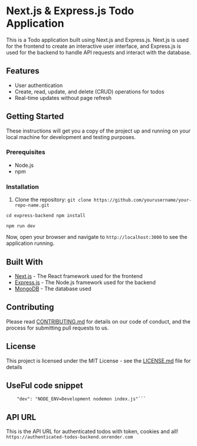# Next.js & Express.js Todo Application

This is a Todo application built using Next.js and Express.js. Next.js is used for the frontend to create an interactive user interface, and Express.js is used for the backend to handle API requests and interact with the database.

## Features

- User authentication
- Create, read, update, and delete (CRUD) operations for todos
- Real-time updates without page refresh

## Getting Started

These instructions will get you a copy of the project up and running on your local machine for development and testing purposes.

### Prerequisites

- Node.js
- npm

### Installation

1. Clone the repository:
   `git clone https://github.com/yourusername/your-repo-name.git`

`cd express-backend npm install`

`npm run dev`

Now, open your browser and navigate to `http://localhost:3000` to see the application running.

## Built With

- [Next.js](https://nextjs.org/) - The React framework used for the frontend
- [Express.js](https://expressjs.com/) - The Node.js framework used for the backend
- [MongoDB](https://www.mongodb.com/) - The database used

## Contributing

Please read [CONTRIBUTING.md](https://gist.github.com/yourusername/your-repo-name/CONTRIBUTING.md) for details on our code of conduct, and the process for submitting pull requests to us.

## License

This project is licensed under the MIT License - see the [LICENSE.md](LICENSE.md) file for details

## UseFul code snippet

````"start": "NODE_ENV=Production node index.js",
    "dev": "NODE_ENV=Development nodemon index.js"```
````


## API URL 
 This is the API URL for authenticated todos with token, cookies and all!
 ```https://authenticated-todos-backend.onrender.com```
